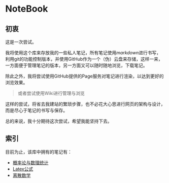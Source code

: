 # NoteBook

## 初衷

这是一次尝试。

我将使用这个库来存放我的一些私人笔记，所有笔记使用*markdown*进行书写，利用git的功能控制版本，并使用GitHub作为一个（伪）云盘来存储，这样一来，一方面便于管理笔记的版本，另一方面又可以随时随地浏览，下载笔记。

除此之外，我将尝试使用GitHub提供的Page服务对笔记进行渲染，以达到更好的浏览效果。
> 或者尝试使用Wiki进行管理与浏览

这样的尝试，将省去我建站的繁琐步骤，也不必花大心思进行网页的架构与设计，而是尽心于笔记的书写与保存。

总的来说，我十分期待这次尝试，希望我能坚持下去。

## 索引

目前为止，该库中拥有的笔记有：

* [概率论与数理统计](./University/Probability-Theory-and-Mathematical-Statistics.md)
* [Latex公式](./Help/symbols.pdf)
* [离散数学](./University/Advanced-Mathematics.md)
